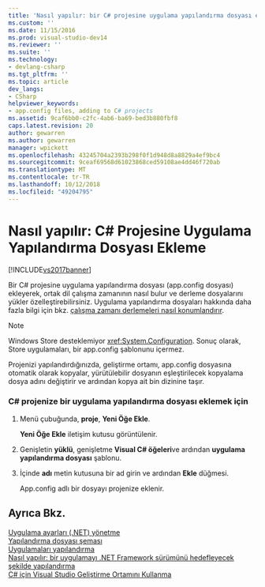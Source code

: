 ```yaml
---
title: 'Nasıl yapılır: bir C# projesine uygulama yapılandırma dosyası ekleme | Microsoft Docs'
ms.custom: ''
ms.date: 11/15/2016
ms.prod: visual-studio-dev14
ms.reviewer: ''
ms.suite: ''
ms.technology:
- devlang-csharp
ms.tgt_pltfrm: ''
ms.topic: article
dev_langs:
- CSharp
helpviewer_keywords:
- app.config files, adding to C# projects
ms.assetid: 9caf6bb0-c2fc-4ab6-ba69-bed3b880fbf8
caps.latest.revision: 20
author: gewarren
ms.author: gewarren
manager: wpickett
ms.openlocfilehash: 43245704a2393b298f0f1d948d8a8829a4ef9bc4
ms.sourcegitcommit: 9ceaf69568d61023868ced59108ae4dd46f720ab
ms.translationtype: MT
ms.contentlocale: tr-TR
ms.lasthandoff: 10/12/2018
ms.locfileid: "49204795"
---
```

# <a name="how-to-add-an-application-configuration-file-to-a-c-project"></a>Nasıl yapılır: C# Projesine Uygulama Yapılandırma Dosyası Ekleme
[!INCLUDE[vs2017banner](../includes/vs2017banner.md)]

Bir C# projesine uygulama yapılandırma dosyası (app.config dosyası) ekleyerek, ortak dil çalışma zamanının nasıl bulur ve derleme dosyalarını yükler özelleştirebilirsiniz. Uygulama yapılandırma dosyaları hakkında daha fazla bilgi için bkz. [çalışma zamanı derlemeleri nasıl konumlandırır](http://msdn.microsoft.com/library/772ac6f4-64d2-4cfb-92fd-58096dcd6c34).  
  
> [!NOTE]
>  Windows Store desteklemiyor <xref:System.Configuration>. Sonuç olarak, Store uygulamaları, bir app.config şablonunu içermez.  
  
 Projenizi yapılandırdığınızda, geliştirme ortamı, app.config dosyasına otomatik olarak kopyalar, yürütülebilir dosyanın eşleştirilecek kopyalama dosya adını değiştirir ve ardından kopya ait bin dizinine taşır.  
  
### <a name="to-add-an-application-configuration-file-to-your-c-project"></a>C# projenize bir uygulama yapılandırma dosyası eklemek için  
  
1.  Menü çubuğunda, **proje**, **Yeni Öğe Ekle**.  
  
     **Yeni Öğe Ekle** iletişim kutusu görüntülenir.  
  
2.  Genişletin **yüklü**, genişletme **Visual C# öğeleri**ve ardından **uygulama yapılandırma dosyası** şablonu.  
  
3.  İçinde **adı** metin kutusuna bir ad girin ve ardından **Ekle** düğmesi.  
  
     App.config adlı bir dosyayı projenize eklenir.  
  
## <a name="see-also"></a>Ayrıca Bkz.  
 [Uygulama ayarları (.NET) yönetme](../ide/managing-application-settings-dotnet.md)   
 [Yapılandırma dosyası şeması](http://msdn.microsoft.com/library/69003d39-dc8a-460c-a6be-e6d93e690b38)   
 [Uygulamaları yapılandırma](http://msdn.microsoft.com/library/86bd26d3-737e-4484-9782-19b17f34cd1f)   
 [Nasıl yapılır: bir uygulamayı .NET Framework sürümünü hedefleyecek şekilde yapılandırma](http://msdn.microsoft.com/en-us/5247b307-89ca-417b-8dd0-e8f9bd2f4717)   
 [C# için Visual Studio Geliştirme Ortamını Kullanma](../csharp-ide/using-the-visual-studio-development-environment-for-csharp.md)